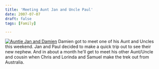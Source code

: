 ```yaml
---
title: 'Meeting Aunt Jan and Uncle Paul'
date: 2007-07-07
draft: false
tags: [Family]

---
```


[![Auntie Jan and Damien](http://farm2.static.flickr.com/1146/748712265_39ca609345_m.jpg)](http://www.flickr.com/photos/lemon/748712265/) Damien got to meet one of his Aunt and Uncles this weekend. Jan and Paul decided to make a quick trip out to see their new nephew. And in about a month he'll get to meet his other Aunt/Uncle and cousin when Chris and Lorinda and Samuel make the trek out from Australia.